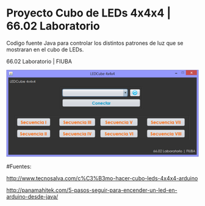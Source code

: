 # Proyecto Cubo de LEDs 4x4x4 | 66.02 Laboratorio

Codigo fuente Java para controlar los distintos patrones de luz que se mostraran en el cubo de LEDs.

66.02 Laboratorio | FIUBA

![Alt text](https://github.com/Desuque/LED-Cube-4x4x4-Java/blob/master/LedCUBE.png?raw=true)

#Fuentes:

http://www.tecnosalva.com/c%C3%B3mo-hacer-cubo-leds-4x4x4-arduino

http://panamahitek.com/5-pasos-seguir-para-encender-un-led-en-arduino-desde-java/

